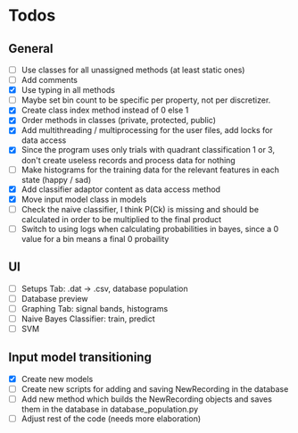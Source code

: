 # Todos

## General

- [ ] Use classes for all unassigned methods (at least static ones)
- [ ] Add comments
- [X] Use typing in all methods
- [ ] Maybe set bin count to be specific per property, not per discretizer.
- [X] Create class index method instead of 0 else 1
- [X] Order methods in classes (private, protected, public)
- [X] Add multithreading / multiprocessing for the user files, add locks for data access
- [X] Since the program uses only trials with quadrant classification 1 or 3, don't create useless records and process data for nothing
- [ ] Make histograms for the training data for the relevant features in each state (happy / sad)
- [X] Add classifier adaptor content as data access method
- [X] Move input model class in models
- [ ] Check the naive classifier, I think P(Ck) is missing and should be calculated in order to be multiplied to the final product
- [ ] Switch to using logs when calculating probabilities in bayes, since a 0 value for a bin means a final 0 probaility

## UI

- [ ] Setups Tab: .dat -> .csv, database population
- [ ] Database preview
- [ ] Graphing Tab: signal bands, histograms
- [ ] Naive Bayes Classifier: train, predict
- [ ] SVM

## Input model transitioning

- [X] Create new models
- [ ] Create new scripts for adding and saving NewRecording in the database
- [ ] Add new method which builds the NewRecording objects and saves them in the database in database_population.py
- [ ] Adjust rest of the code (needs more elaboration)
